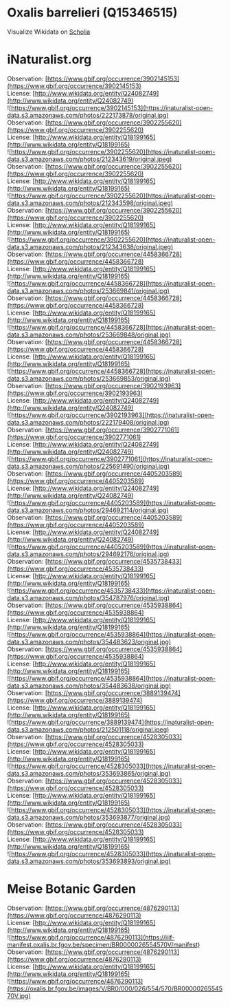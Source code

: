 
Oxalis barrelieri (Q15346515)
=============================
  
Visualize Wikidata on [Scholia](https://scholia.toolforge.org/taxon/Q15346515)
# iNaturalist.org
  
Observation: [https://www.gbif.org/occurrence/3902145153](https://www.gbif.org/occurrence/3902145153)  
License: [http://www.wikidata.org/entity/Q24082749](http://www.wikidata.org/entity/Q24082749)  
![https://www.gbif.org/occurrence/3902145153](https://inaturalist-open-data.s3.amazonaws.com/photos/222173878/original.jpg)  
Observation: [https://www.gbif.org/occurrence/3902255620](https://www.gbif.org/occurrence/3902255620)  
License: [http://www.wikidata.org/entity/Q18199165](http://www.wikidata.org/entity/Q18199165)  
![https://www.gbif.org/occurrence/3902255620](https://inaturalist-open-data.s3.amazonaws.com/photos/212343619/original.jpeg)  
Observation: [https://www.gbif.org/occurrence/3902255620](https://www.gbif.org/occurrence/3902255620)  
License: [http://www.wikidata.org/entity/Q18199165](http://www.wikidata.org/entity/Q18199165)  
![https://www.gbif.org/occurrence/3902255620](https://inaturalist-open-data.s3.amazonaws.com/photos/212343598/original.jpeg)  
Observation: [https://www.gbif.org/occurrence/3902255620](https://www.gbif.org/occurrence/3902255620)  
License: [http://www.wikidata.org/entity/Q18199165](http://www.wikidata.org/entity/Q18199165)  
![https://www.gbif.org/occurrence/3902255620](https://inaturalist-open-data.s3.amazonaws.com/photos/212343638/original.jpeg)  
Observation: [https://www.gbif.org/occurrence/4458366728](https://www.gbif.org/occurrence/4458366728)  
License: [http://www.wikidata.org/entity/Q18199165](http://www.wikidata.org/entity/Q18199165)  
![https://www.gbif.org/occurrence/4458366728](https://inaturalist-open-data.s3.amazonaws.com/photos/253669841/original.jpg)  
Observation: [https://www.gbif.org/occurrence/4458366728](https://www.gbif.org/occurrence/4458366728)  
License: [http://www.wikidata.org/entity/Q18199165](http://www.wikidata.org/entity/Q18199165)  
![https://www.gbif.org/occurrence/4458366728](https://inaturalist-open-data.s3.amazonaws.com/photos/253669848/original.jpg)  
Observation: [https://www.gbif.org/occurrence/4458366728](https://www.gbif.org/occurrence/4458366728)  
License: [http://www.wikidata.org/entity/Q18199165](http://www.wikidata.org/entity/Q18199165)  
![https://www.gbif.org/occurrence/4458366728](https://inaturalist-open-data.s3.amazonaws.com/photos/253669853/original.jpg)  
Observation: [https://www.gbif.org/occurrence/3902193963](https://www.gbif.org/occurrence/3902193963)  
License: [http://www.wikidata.org/entity/Q24082749](http://www.wikidata.org/entity/Q24082749)  
![https://www.gbif.org/occurrence/3902193963](https://inaturalist-open-data.s3.amazonaws.com/photos/222179408/original.jpg)  
Observation: [https://www.gbif.org/occurrence/3902771061](https://www.gbif.org/occurrence/3902771061)  
License: [http://www.wikidata.org/entity/Q24082749](http://www.wikidata.org/entity/Q24082749)  
![https://www.gbif.org/occurrence/3902771061](https://inaturalist-open-data.s3.amazonaws.com/photos/225691490/original.jpg)  
Observation: [https://www.gbif.org/occurrence/4405203589](https://www.gbif.org/occurrence/4405203589)  
License: [http://www.wikidata.org/entity/Q24082749](http://www.wikidata.org/entity/Q24082749)  
![https://www.gbif.org/occurrence/4405203589](https://inaturalist-open-data.s3.amazonaws.com/photos/294692114/original.jpg)  
Observation: [https://www.gbif.org/occurrence/4405203589](https://www.gbif.org/occurrence/4405203589)  
License: [http://www.wikidata.org/entity/Q24082749](http://www.wikidata.org/entity/Q24082749)  
![https://www.gbif.org/occurrence/4405203589](https://inaturalist-open-data.s3.amazonaws.com/photos/294692176/original.jpg)  
Observation: [https://www.gbif.org/occurrence/4535738433](https://www.gbif.org/occurrence/4535738433)  
License: [http://www.wikidata.org/entity/Q18199165](http://www.wikidata.org/entity/Q18199165)  
![https://www.gbif.org/occurrence/4535738433](https://inaturalist-open-data.s3.amazonaws.com/photos/354787976/original.jpg)  
Observation: [https://www.gbif.org/occurrence/4535938864](https://www.gbif.org/occurrence/4535938864)  
License: [http://www.wikidata.org/entity/Q18199165](http://www.wikidata.org/entity/Q18199165)  
![https://www.gbif.org/occurrence/4535938864](https://inaturalist-open-data.s3.amazonaws.com/photos/354483623/original.jpg)  
Observation: [https://www.gbif.org/occurrence/4535938864](https://www.gbif.org/occurrence/4535938864)  
License: [http://www.wikidata.org/entity/Q18199165](http://www.wikidata.org/entity/Q18199165)  
![https://www.gbif.org/occurrence/4535938864](https://inaturalist-open-data.s3.amazonaws.com/photos/354483638/original.jpg)  
Observation: [https://www.gbif.org/occurrence/3889139474](https://www.gbif.org/occurrence/3889139474)  
License: [http://www.wikidata.org/entity/Q18199165](http://www.wikidata.org/entity/Q18199165)  
![https://www.gbif.org/occurrence/3889139474](https://inaturalist-open-data.s3.amazonaws.com/photos/212501118/original.jpeg)  
Observation: [https://www.gbif.org/occurrence/4528305033](https://www.gbif.org/occurrence/4528305033)  
License: [http://www.wikidata.org/entity/Q18199165](http://www.wikidata.org/entity/Q18199165)  
![https://www.gbif.org/occurrence/4528305033](https://inaturalist-open-data.s3.amazonaws.com/photos/353693865/original.jpg)  
Observation: [https://www.gbif.org/occurrence/4528305033](https://www.gbif.org/occurrence/4528305033)  
License: [http://www.wikidata.org/entity/Q18199165](http://www.wikidata.org/entity/Q18199165)  
![https://www.gbif.org/occurrence/4528305033](https://inaturalist-open-data.s3.amazonaws.com/photos/353693877/original.jpg)  
Observation: [https://www.gbif.org/occurrence/4528305033](https://www.gbif.org/occurrence/4528305033)  
License: [http://www.wikidata.org/entity/Q18199165](http://www.wikidata.org/entity/Q18199165)  
![https://www.gbif.org/occurrence/4528305033](https://inaturalist-open-data.s3.amazonaws.com/photos/353693893/original.jpg)
# Meise Botanic Garden
  
Observation: [https://www.gbif.org/occurrence/4876290113](https://www.gbif.org/occurrence/4876290113)  
License: [http://www.wikidata.org/entity/Q18199165](http://www.wikidata.org/entity/Q18199165)  
![https://www.gbif.org/occurrence/4876290113](https://iiif-manifest.oxalis.br.fgov.be/specimen/BR0000026554570V/manifest)  
Observation: [https://www.gbif.org/occurrence/4876290113](https://www.gbif.org/occurrence/4876290113)  
License: [http://www.wikidata.org/entity/Q18199165](http://www.wikidata.org/entity/Q18199165)  
![https://www.gbif.org/occurrence/4876290113](https://oxalis.br.fgov.be/images/V/BR0/000/026/554/570/BR0000026554570V.jpg)